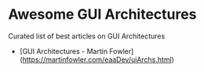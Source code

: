# Awesome GUI Architectures
Curated list of best articles on GUI Architectures

- [GUI Architectures - Martin Fowler] (https://martinfowler.com/eaaDev/uiArchs.html)
